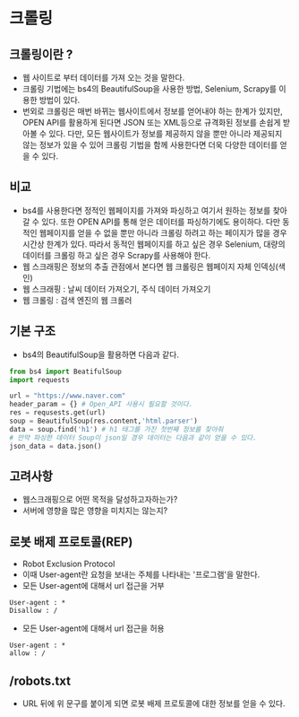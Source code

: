 # 크롤링

## 크롤링이란 ? 
* 웹 사이트로 부터 데이터를 가져 오는 것을 말한다.
* 크롤링 기법에는 bs4의 BeautifulSoup을 사용한 방법, Selenium, Scrapy를 이용한 방법이 있다.
* 번외로 크롤링은 매번 바뀌는 웹사이트에서 정보를 얻어내야 하는 한계가 있지만, OPEN API를 활용하게 된다면 JSON 또는 XML등으로 규격화된 정보를 손쉽게 받아볼 수 있다. 다만, 모든 웹사이트가 정보를 제공하지 않을 뿐만 아니라 제공되지 않는 정보가 있을 수 있어 크롤링 기법을 함께 사용한다면 더욱 다양한 데이터를 얻을 수 있다.

## 비교
* bs4를 사용한다면 정적인 웹페이지를 가져와 파싱하고 여기서 원하는 정보를 찾아갈 수 있다. 또한 OPEN API를 통해 얻은 데이터를 파싱하기에도 용이하다. 다만 동적인 웹페이지를 얻을 수 없을 뿐만 아니라 크롤링 하려고 하는 페이지가 많을 경우 시간상 한계가 있다. 따라서 동적인 웹페이지를 하고 싶은 경우 Selenium, 대량의 데이터를 크롤링 하고 싶은 경우 Scrapy를 사용해야 한다.
* 웹 스크래핑은 정보의 추출 관점에서 본다면 웹 크롤링은 웹페이지 자체 인덱싱(색인)
* 웹 스크래핑 : 날씨 데이터 가져오기, 주식 데이터 가져오기
* 웹 크롤링 : 검색 엔진의 웹 크롤러

## 기본 구조
* bs4의 BeautifulSoup을 활용하면 다음과 같다.
```python
from bs4 import BeatifulSoup
import requests

url = "https://www.naver.com"
header_param = {} # Open_API 사용시 필요할 것이다.
res = requsests.get(url)
soup = BeautifulSoup(res.content,'html.parser')
data = soup.find('h1') # h1 태그를 가진 첫번째 정보를 찾아줘
# 만약 파싱한 데이터 Soup이 json일 경우 데이터는 다음과 같이 얻을 수 있다.
json_data = data.json()
```
## 고려사항
- 웹스크래핑으로 어떤 목적을 달성하고자하는가?
- 서버에 영향을 많은 영향을 미치지는 않는지?

## 로봇 배제 프로토콜(REP)
- Robot Exclusion Protocol
- 이때 User-agent란 요청을 보내는 주체를 나타내는 '프로그램'을 말한다.
- 모든 User-agent에 대해서 url 접근을 거부
```
User-agent : *
Disallow : /
```
- 모든 User-agent에 대해서 url 접근을 허용
```
User-agent : *
allow : /
```

## /robots.txt
* URL 뒤에 위 문구를 붙이게 되면 로봇 배제 프로토콜에 대한 정보를 얻을 수 있다.